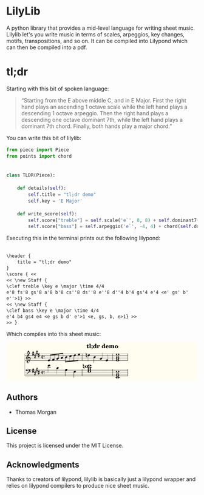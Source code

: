 # LilyLib

A python library that provides a mid-level language for writing sheet music. Lilylib let's you write music in terms of scales, arpeggios, key changes, motifs, transpositions, and so on. It can be compiled into Lilypond which can then be compiled into a pdf.

# tl;dr

Starting with this bit of spoken language:

> “Starting from the E above middle C, and in E Major. First the right hand plays an ascending 1 octave scale while the left hand plays a descending 1 octave arpeggio. Then the right hand plays a descending one octave dominant 7th, while the left hand plays a dominant 7th chord. Finally, both hands play a major chord.”

You can write this bit of lilylib:

```python
from piece import Piece
from points import chord


class TLDR(Piece):

    def details(self):
        self.title = "tl;dr demo"
        self.key = 'E Major'

    def write_score(self):
        self.score["treble"] = self.scale('e`', 8, 8) + self.dominant7('d``', -4, 4) + chord(self.arpeggio('e`', 4), 1)
        self.score["bass"] = self.arpeggio('e`', -4, 4) + chord(self.dominant7('e', 5), 1) + chord(self.arpeggio('e,', 4), 1)
```

Executing this in the terminal prints out the following lilypond:

```

\header {
    title = "tl;dr demo"
}
\score { <<
<< \new Staff {
\clef treble \key e \major \time 4/4
e'8 fs'8 gs'8 a'8 b'8 cs''8 ds''8 e''8 d''4 b'4 gs'4 e'4 <e' gs' b' e''>1} >>
<< \new Staff {
\clef bass \key e \major \time 4/4
e'4 b4 gs4 e4 <e gs b d' e'>1 <e, gs, b, e>1} >>
>> }

```

Which compiles into this sheet music:

![tldr demo image](https://raw.githubusercontent.com/thomasmorgan/LilyLib/master/docs/source/_static/tldr.png)


## Authors

- Thomas Morgan


## License

This project is licensed under the MIT License.


## Acknowledgments

Thanks to creators of lilypond, lilylib is basically just a lilypond wrapper and relies on lilypond compilers to produce nice sheet music.

